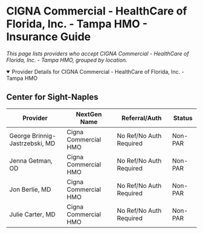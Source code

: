 # CIGNA Commercial - HealthCare of Florida, Inc. - Tampa HMO - Insurance Guide

*This page lists providers who accept CIGNA Commercial - HealthCare of Florida, Inc. - Tampa HMO, grouped by location.*

<details open><summary>Provider Details for CIGNA Commercial - HealthCare of Florida, Inc. - Tampa HMO</summary>

## Center for Sight-Naples

| Provider | NextGen Name | Referral/Auth | Status |
|----------|-------------|--------------|--------|
| George Brinnig-Jastrzebski, MD | Cigna Commercial HMO | No Ref/No Auth Required | Non-PAR |
| Jenna Getman, OD | Cigna Commercial HMO | No Ref/No Auth Required | Non-PAR |
| Jon Berlie, MD | Cigna Commercial HMO | No Ref/No Auth Required | Non-PAR |
| Julie Carter, MD | Cigna Commercial HMO | No Ref/No Auth Required | Non-PAR |

</details>

